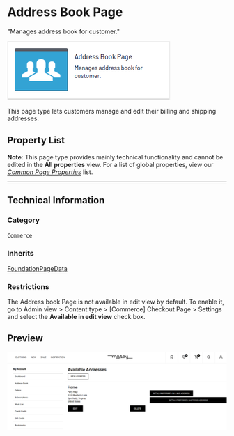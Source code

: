 # Address Book Page
"Manages address book for customer."

![Address book page](Screenshots/Address%20Book%20Page%20-%20icon.png)

This page type lets customers manage and edit their billing and shipping addresses.


## Property List
**Note**: This page type provides mainly technical functionality and cannot be edited in the **All properties** view. For a list of global properties, view our [*Common Page  Properties*](./Common%20Page%20Properties.md) list.

<!--Display Name *(Name in code)* | Type | Property Description
--------------|------|---------------
**Main body** *(`MainBody`)* | XhtmlString | Provides an rich-text area for entering formatted content.
**Main content area** *(`MainContentArea`)* | ContentArea | Provides a configurable drag-and-drop interface for placing media, blocks, or other content onto the page.
**MetaContentType** *(`Content Type`)* | LongString(>255) | Available in the Metadata tab
**Industry** *(`Industry`)* | LongString(>255) | Available in the Metadata tab
**AuthorMetaData** *(`Author`)* | LongString(>255) | Available in the Metadata tab
-->

** **

<!--![Address book page](Screenshots/Address%20Book%20Page%20-%20Content%20tab.png)-->

## Technical Information

### Category
`Commerce`

### Inherits
[FoundationPageData](Foundation%20Page%20Data.md)

### Restrictions
The Address book Page is not available in edit view by default. To enable it, go to Admin view > Content type > [Commerce] Checkout Page > Settings and select the **Available in edit view** check box.

## Preview
![Address book page](Screenshots/Address%20Book%20Page%20-%20Preview.png)
